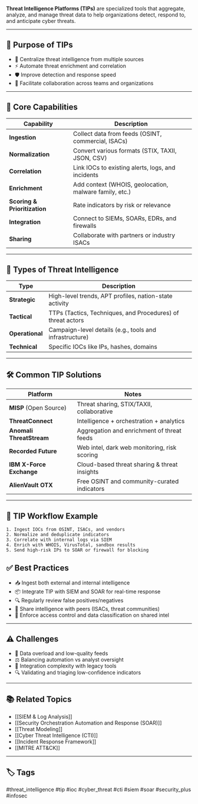 **Threat Intelligence Platforms (TIPs)** are specialized tools that aggregate, analyze, and manage threat data to help organizations detect, respond to, and anticipate cyber threats.

---

## 🎯 Purpose of TIPs

- 🧬 Centralize threat intelligence from multiple sources
- ⚡ Automate threat enrichment and correlation
- 🛡️ Improve detection and response speed
- 🔄 Facilitate collaboration across teams and organizations

---

## 🧱 Core Capabilities

| Capability           | Description                                               |
|----------------------|-----------------------------------------------------------|
| **Ingestion**         | Collect data from feeds (OSINT, commercial, ISACs)        |
| **Normalization**     | Convert various formats (STIX, TAXII, JSON, CSV)          |
| **Correlation**       | Link IOCs to existing alerts, logs, and incidents         |
| **Enrichment**        | Add context (WHOIS, geolocation, malware family, etc.)   |
| **Scoring & Prioritization** | Rate indicators by risk or relevance               |
| **Integration**       | Connect to SIEMs, SOARs, EDRs, and firewalls              |
| **Sharing**           | Collaborate with partners or industry ISACs               |

---

## 🧠 Types of Threat Intelligence

| Type               | Description                                     |
|--------------------|-------------------------------------------------|
| **Strategic**       | High-level trends, APT profiles, nation-state activity |
| **Tactical**        | TTPs (Tactics, Techniques, and Procedures) of threat actors |
| **Operational**     | Campaign-level details (e.g., tools and infrastructure) |
| **Technical**       | Specific IOCs like IPs, hashes, domains        |

---

## 🛠 Common TIP Solutions

| Platform             | Notes                                              |
|----------------------|----------------------------------------------------|
| **MISP** (Open Source) | Threat sharing, STIX/TAXII, collaborative        |
| **ThreatConnect**    | Intelligence + orchestration + analytics           |
| **Anomali ThreatStream** | Aggregation and enrichment of threat feeds    |
| **Recorded Future**  | Web intel, dark web monitoring, risk scoring       |
| **IBM X-Force Exchange** | Cloud-based threat sharing & threat insights  |
| **AlienVault OTX**   | Free OSINT and community-curated indicators        |

---

## 🔄 TIP Workflow Example

```plaintext
1. Ingest IOCs from OSINT, ISACs, and vendors
2. Normalize and deduplicate indicators
3. Correlate with internal logs via SIEM
4. Enrich with WHOIS, VirusTotal, sandbox results
5. Send high-risk IPs to SOAR or firewall for blocking
```

## ✅ Best Practices

- 📥 Ingest both external and internal intelligence
- 📦 Integrate TIP with SIEM and SOAR for real-time response
- 🔍 Regularly review false positives/negatives
- 🧠 Share intelligence with peers (ISACs, threat communities)
- 🔐 Enforce access control and data classification on shared intel

---

## ⚠️ Challenges

- 🧱 Data overload and low-quality feeds
- ⚖️ Balancing automation vs analyst oversight
- 🔌 Integration complexity with legacy tools
- 🔍 Validating and triaging low-confidence indicators

---

## 📚 Related Topics

- [[SIEM & Log Analysis]]
- [[Security Orchestration Automation and Response (SOAR)]]
- [[Threat Modeling]]
- [[Cyber Threat Intelligence (CTI)]]
- [[Incident Response Framework]]
- [[MITRE ATT&CK]]
---

## 🏷 Tags

#threat_intelligence #tip #ioc #cyber_threat #cti #siem #soar #security_plus #infosec